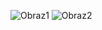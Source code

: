 ![Obraz1](https://github.com/jakubgalek/movie-review-site/assets/49043385/bd9f2c11-0766-4db3-a242-abf45c1a374e)
![Obraz2](https://github.com/jakubgalek/movie-review-site/assets/49043385/6a057b83-fe08-4db1-a9de-af00dee2f324)
